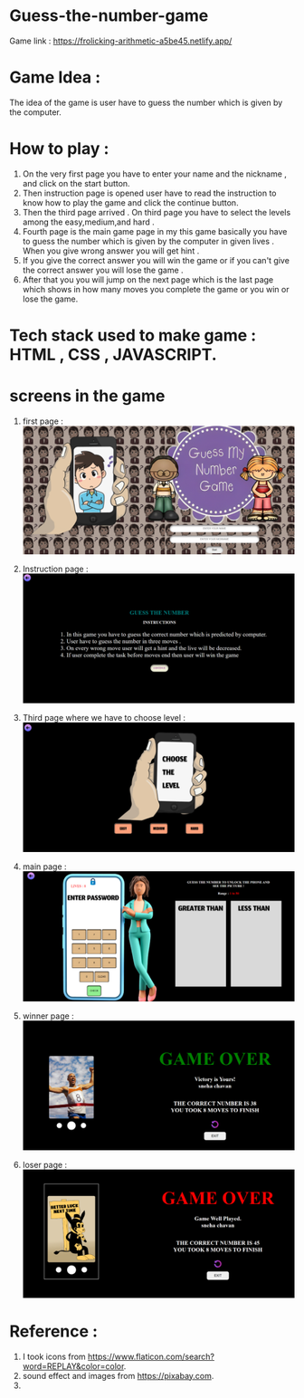 # Guess-the-number-game 

Game link : https://frolicking-arithmetic-a5be45.netlify.app/

# Game Idea :
The idea of the game is  user have to guess the number which is given by the computer.

# How to play :
1. On the very first page you have to enter your name and the nickname , and click on the start button.
2. Then instruction page is opened user have to read the instruction to know how to play the game and click the continue button.
3. Then the third page arrived . On third page you have to select the levels among the easy,medium,and hard .
4. Fourth page is the main game page in my this game basically you have to guess the number which is given by the computer  in given lives . When you give wrong answer you will get hint . 
5. If you give the correct answer you will win the game  or if you  can't give the correct answer you will lose the game .
6. After that you you will jump on the next page which is the last page which shows in how many moves you complete the game or you win or lose the game. 


# Tech stack used to make game : HTML , CSS , JAVASCRIPT.

# screens in the game 
1. first page :
![Alt text](ASSET/page1.png)

2. Instruction page :
![Alt text](ASSET/page2.png)

3. Third page where we have to choose level :
![Alt text](ASSET/page3.png)

4.  main page : 
![Alt text](ASSET/page4.png)


5. winner page :
![Alt text](ASSET/page5.png)

6. loser page :
![Alt text](ASSET/page6.png)


# Reference :

1. I took icons from https://www.flaticon.com/search?word=REPLAY&color=color.
2. sound effect and images  from https://pixabay.com.
3. 